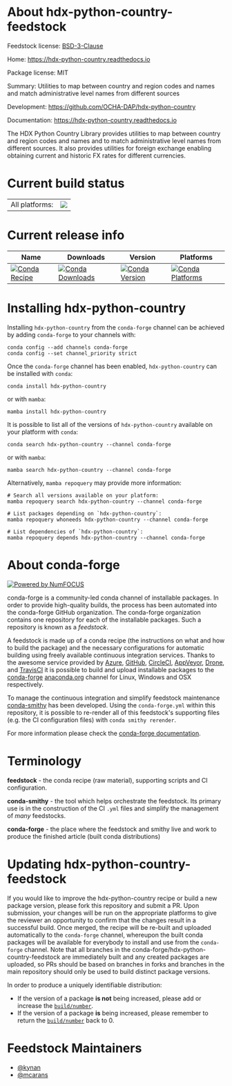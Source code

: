 About hdx-python-country-feedstock
==================================

Feedstock license: [BSD-3-Clause](https://github.com/conda-forge/hdx-python-country-feedstock/blob/main/LICENSE.txt)

Home: https://hdx-python-country.readthedocs.io

Package license: MIT

Summary: Utilities to map between country and region codes and names and match
administrative level names from different sources


Development: https://github.com/OCHA-DAP/hdx-python-country

Documentation: https://hdx-python-country.readthedocs.io

The HDX Python Country Library provides utilities to map between country
and region codes and names and to match administrative level names from
different sources. It also provides utilities for foreign exchange enabling
obtaining current and historic FX rates for different currencies.


Current build status
====================


<table><tr><td>All platforms:</td>
    <td>
      <a href="https://dev.azure.com/conda-forge/feedstock-builds/_build/latest?definitionId=18653&branchName=main">
        <img src="https://dev.azure.com/conda-forge/feedstock-builds/_apis/build/status/hdx-python-country-feedstock?branchName=main">
      </a>
    </td>
  </tr>
</table>

Current release info
====================

| Name | Downloads | Version | Platforms |
| --- | --- | --- | --- |
| [![Conda Recipe](https://img.shields.io/badge/recipe-hdx--python--country-green.svg)](https://anaconda.org/conda-forge/hdx-python-country) | [![Conda Downloads](https://img.shields.io/conda/dn/conda-forge/hdx-python-country.svg)](https://anaconda.org/conda-forge/hdx-python-country) | [![Conda Version](https://img.shields.io/conda/vn/conda-forge/hdx-python-country.svg)](https://anaconda.org/conda-forge/hdx-python-country) | [![Conda Platforms](https://img.shields.io/conda/pn/conda-forge/hdx-python-country.svg)](https://anaconda.org/conda-forge/hdx-python-country) |

Installing hdx-python-country
=============================

Installing `hdx-python-country` from the `conda-forge` channel can be achieved by adding `conda-forge` to your channels with:

```
conda config --add channels conda-forge
conda config --set channel_priority strict
```

Once the `conda-forge` channel has been enabled, `hdx-python-country` can be installed with `conda`:

```
conda install hdx-python-country
```

or with `mamba`:

```
mamba install hdx-python-country
```

It is possible to list all of the versions of `hdx-python-country` available on your platform with `conda`:

```
conda search hdx-python-country --channel conda-forge
```

or with `mamba`:

```
mamba search hdx-python-country --channel conda-forge
```

Alternatively, `mamba repoquery` may provide more information:

```
# Search all versions available on your platform:
mamba repoquery search hdx-python-country --channel conda-forge

# List packages depending on `hdx-python-country`:
mamba repoquery whoneeds hdx-python-country --channel conda-forge

# List dependencies of `hdx-python-country`:
mamba repoquery depends hdx-python-country --channel conda-forge
```


About conda-forge
=================

[![Powered by
NumFOCUS](https://img.shields.io/badge/powered%20by-NumFOCUS-orange.svg?style=flat&colorA=E1523D&colorB=007D8A)](https://numfocus.org)

conda-forge is a community-led conda channel of installable packages.
In order to provide high-quality builds, the process has been automated into the
conda-forge GitHub organization. The conda-forge organization contains one repository
for each of the installable packages. Such a repository is known as a *feedstock*.

A feedstock is made up of a conda recipe (the instructions on what and how to build
the package) and the necessary configurations for automatic building using freely
available continuous integration services. Thanks to the awesome service provided by
[Azure](https://azure.microsoft.com/en-us/services/devops/), [GitHub](https://github.com/),
[CircleCI](https://circleci.com/), [AppVeyor](https://www.appveyor.com/),
[Drone](https://cloud.drone.io/welcome), and [TravisCI](https://travis-ci.com/)
it is possible to build and upload installable packages to the
[conda-forge](https://anaconda.org/conda-forge) [anaconda.org](https://anaconda.org/)
channel for Linux, Windows and OSX respectively.

To manage the continuous integration and simplify feedstock maintenance
[conda-smithy](https://github.com/conda-forge/conda-smithy) has been developed.
Using the ``conda-forge.yml`` within this repository, it is possible to re-render all of
this feedstock's supporting files (e.g. the CI configuration files) with ``conda smithy rerender``.

For more information please check the [conda-forge documentation](https://conda-forge.org/docs/).

Terminology
===========

**feedstock** - the conda recipe (raw material), supporting scripts and CI configuration.

**conda-smithy** - the tool which helps orchestrate the feedstock.
                   Its primary use is in the construction of the CI ``.yml`` files
                   and simplify the management of *many* feedstocks.

**conda-forge** - the place where the feedstock and smithy live and work to
                  produce the finished article (built conda distributions)


Updating hdx-python-country-feedstock
=====================================

If you would like to improve the hdx-python-country recipe or build a new
package version, please fork this repository and submit a PR. Upon submission,
your changes will be run on the appropriate platforms to give the reviewer an
opportunity to confirm that the changes result in a successful build. Once
merged, the recipe will be re-built and uploaded automatically to the
`conda-forge` channel, whereupon the built conda packages will be available for
everybody to install and use from the `conda-forge` channel.
Note that all branches in the conda-forge/hdx-python-country-feedstock are
immediately built and any created packages are uploaded, so PRs should be based
on branches in forks and branches in the main repository should only be used to
build distinct package versions.

In order to produce a uniquely identifiable distribution:
 * If the version of a package **is not** being increased, please add or increase
   the [``build/number``](https://docs.conda.io/projects/conda-build/en/latest/resources/define-metadata.html#build-number-and-string).
 * If the version of a package **is** being increased, please remember to return
   the [``build/number``](https://docs.conda.io/projects/conda-build/en/latest/resources/define-metadata.html#build-number-and-string)
   back to 0.

Feedstock Maintainers
=====================

* [@kynan](https://github.com/kynan/)
* [@mcarans](https://github.com/mcarans/)

